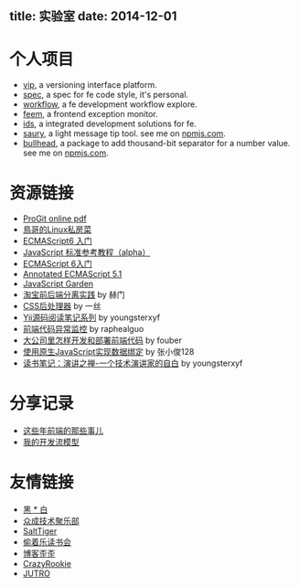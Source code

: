 title: 实验室
date: 2014-12-01
---

# 个人项目

- [vip](), a versioning interface platform.
- [spec](), a spec for fe code style, it's personal.
- [workflow](), a fe development workflow explore.
- [feem](), a frontend exception monitor.
- [ids](), a integrated development solutions for fe.
- [saury](https://github.com/gejiawen/saury), a light message tip tool. see me on [npmjs.com](https://www.npmjs.org/package/saury).
- [bullhead](https://github.com/gejiawen/bullhead), a package to add thousand-bit separator for a number value. see me on [npmjs.com](https://www.npmjs.com/package/bullhead).

# 资源链接

- [ProGit online pdf](http://git-scm.com/book/zh/v1)
- [鳥哥的Linux私房菜](http://vbird.dic.ksu.edu.tw/)
- [ECMAScript6 入门](http://es6.ruanyifeng.com/)
- [JavaScript 标准参考教程（alpha）](http://javascript.ruanyifeng.com/)
- [ECMAScript 6入门](http://es6.ruanyifeng.com/)
- [Annotated ECMAScript 5.1](http://es5.github.io/)
- [JavaScript Garden](http://bonsaiden.github.io/JavaScript-Garden/zh/)
- [淘宝前后端分离实践](http://2014.jsconf.cn/slides/herman-taobaoweb/index.html) by 赫门
- [CSS后处理器](http://yisibl.github.io/share/css-post-processor.html#/1) by 一丝
- [Yii源码阅读笔记系列](http://youngsterxyf.github.io/tag/yii.html) by youngsterxyf
- [前端代码异常监控](http://rapheal.sinaapp.com/2014/11/06/javascript-error-monitor/) by raphealguo
- [大公司里怎样开发和部署前端代码](https://github.com/fouber/blog/issues/6) by fouber
- [使用原生JavaScript实现数据绑定](http://www.html-js.com/article/2418) by 张小俊128
- [读书笔记：演讲之禅-一个技术演讲家的自白](http://youngsterxyf.github.io/2014/12/15/read-confessions-of-a-public-speaker/) by youngsterxyf

# 分享记录

- [这些年前端的那些事儿](http://gejiawen.github.io/slides/things-for-fe-in-these-years)
- [我的开发流模型](http://gejiawen.github.io/slides/my-dev-workflows)

# 友情链接

- [黑 * 白](http://youngsterxyf.github.io/)
- [众成技术聚乐部](http://happytechgroup.github.io/)
- [SaltTiger](http://www.salttiger.com/)
- [偷着乐读书会](http://happyreading.github.io/)
- [博客歪歪](http://www.bokeyy.com/)
- [CrazyRookie](http://crazyrookie.com/)
- [JUTRO](http://jutro.cn/)
